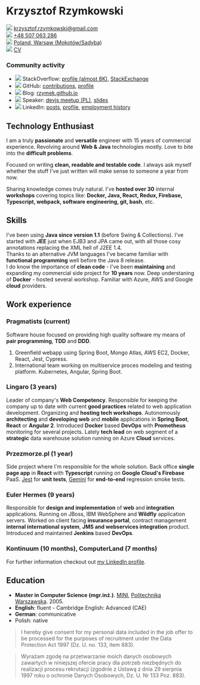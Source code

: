 # Krzysztof Rzymkowski
![](https://fonts.gstatic.com/s/i/materialiconsoutlined/email/v1/24px.svg)  [krzysztof.rzymkowski@gmail.com](mailto:krzysztof.rzymkowski@gmail.com)  
![](https://fonts.gstatic.com/s/i/materialiconsoutlined/phone_android/v1/24px.svg) [+48 507 063 286](tel:+48507063286)  
![](https://fonts.gstatic.com/s/i/materialiconsoutlined/map/v1/24px.svg) [Poland, Warsaw (Mokotów/Sadyba)](http://goo.gl/maps/TQ5c6 )  
![](https://fonts.gstatic.com/s/i/materialiconsoutlined/contact_page/v1/24px.svg) [CV](https://gist.github.com/rzymek/571d5a54fe5f40515488) 

### Community activity
<!--Icons from https://iconmonstr.com/ -->

* ![](https://rzymek.github.io/cv/iconmonstr-stackoverflow-3.svg) StackOverflow: [profile (almost 8K)](https://stackoverflow.com/users/211205/rzymek), [StackExchange](https://stackexchange.com/users/73316/rzymek?tab=accounts)
* ![](https://rzymek.github.io/cv/iconmonstr-github-3.svg) GitHub: [contributions](https://github.com/search?q=is%3Apr+author%3Arzymek), [profile](https://github.com/rzymek)  
* ![](https://rzymek.github.io/cv/iconmonstr-blogger-3.svg) Blog: [rzymek.github.io](https://rzymek.github.io/)
* ![](https://rzymek.github.io/cv/iconmonstr-video-camera-7.svg) Speaker: [devjs meetup (PL)](https://www.facebook.com/devjspoland/videos/466201850539490/), [slides](https://slides.com/rzymek)
* ![](https://rzymek.github.io/cv/iconmonstr-linkedin-3.svg) LinkedIn: [posts](https://www.linkedin.com/in/krzysztof-rzymkowski/detail/recent-activity/shares/), [profile](https://www.linkedin.com/in/krzysztof-rzymkowski/), [employment history](https://www.linkedin.com/in/krzysztof-rzymkowski/#experience-section)


## Technology Enthusiast
I am a truly **passionate** and **versatile** engineer with 15 years of commercial experience. Revolving around **Web & Java** technologies mostly. Love to bite into the **difficult problems**.

Focused on writing **clean, readable and testable code**. I always ask myself whether the stuff I've just written will make sense to someone a year from now. 

Sharing knowledge comes truly natural. I've **hosted over 30** internal **workshops** covering topics like: **Docker, Java, React, Redux, Firebase, Typescript, webpack, software engineering, git, bash**, etc.

## Skills
I've been using **Java since version 1.1** (before Swing & Collections). I've started with **JEE** just when EJB3 and JPA came out, with all those cosy annotations replacing the XML hell of J2EE 1.4.  
Thanks to an alternative JVM languages I've became familiar with **functional programming** well before the Java 8 release.  
I do know the importance of **clean code** - I've been **maintaining** and expanding my commercial side project for **10 years** now. 
Deep understaning of **Docker** - hosted several workshop. Familiar with Azure, AWS and Google **cloud** providers.


## Work experience 

### Pragmatists (current)

Software house focused on providing high quality software my means of **pair programming**, **TDD** and **DDD**.  

1. Greenfield webapp using Spring Boot, Mongo Atlas, AWS EC2, Docker, React, Jest, Cypress. 
2. International team working on multiservice proces modeling and testing platform. Kubernetes, Angular, Spring Boot.

### Lingaro (3 years)
Leader of company's **Web Competency**. Responsible for keeping the company up to date with current **good practices** related to web application development. Organizing and **hosting tech workshops**.
Autonomously **architecting** and **developing web** and **mobile** applications in **Spring Boot**, **React** or **Angular 2**. Introduced **Docker** based **DevOps** with **Prometheus** monitoring for several projects.
Lately **tech lead** on web segment of a **strategic** data warehouse solution running on Azure **Cloud** services.

### Przezmorze.pl (1 year)
Side project where I'm responsible for the whole solution.
Back office **single page app** in **React** with **Typescript** running on **Google Cloud's Firebase** PaaS. [Jest](https://jestjs.io/) for **unit tests**, [Gemini](https://gemini-testing.github.io/) for **end-to-end** regression smoke tests.

### Euler Hermes (9 years)
Responsible for **design and implementation** of **web** and **integration** applications. Running on JBoss, IBM WebSphere and **Wildfly** application servers. Worked on client facing **insurance portal**, contract management **internal international system**, **JMS and webservices integration** product. Introduced and maintained **Jenkins** based **DevOps**.

### Kontinuum (10 months), ComputerLand (7 months)

For further information checkout out [my LinkedIn profile](https://www.linkedin.com/in/krzysztof-rzymkowski/#experience-section).

## Education

* **Master in Computer Science (mgr.inż.)**. [MINI](https://mini.pw.edu.pl/), [Politechnika Warszawska](http://www.pw.edu.pl/). 2005.  
* **English**: fluent - Cambridge English: Advanced (CAE)  
* **German**: communicative
* Polish: native


>I hereby give consent for my personal data included in the job offer to be processed for the purposes of recruitment under the Data Protection Act 1997 (Dz. U. no. 133, item 883).

>Wyrażam zgodę na przetwarzanie moich danych osobowych zawartych w niniejszej ofercie pracy dla potrzeb niezbędnych do realizacji procesu rekrutacji (zgodnie z Ustawą z dnia 29 sierpnia 1997 roku o ochronie Danych Osobowych, Dz. U. Nr 133 Poz. 883).

